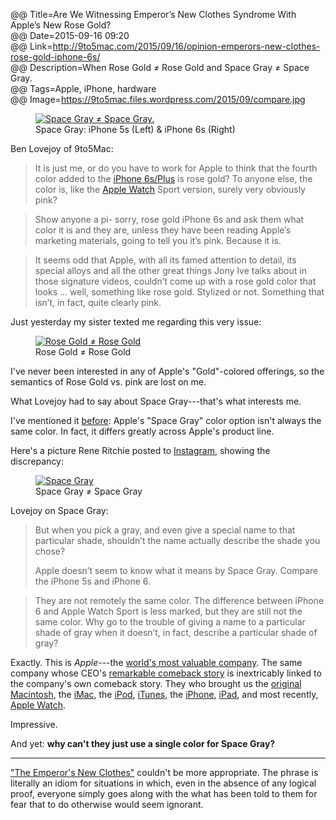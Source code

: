 @@ Title=Are We Witnessing Emperor’s New Clothes Syndrome With Apple’s New Rose Gold?  
@@ Date=2015-09-16 09:20  
@@ Link=http://9to5mac.com/2015/09/16/opinion-emperors-new-clothes-rose-gold-iphone-6s/  
@@ Description=When Rose Gold ≠ Rose Gold and Space Gray ≠ Space Gray.  
@@ Tags=Apple, iPhone, hardware  
@@ Image=https://9to5mac.files.wordpress.com/2015/09/compare.jpg  

<figure>
	<a class="nohover" href="https://9to5mac.files.wordpress.com/2015/09/compare.jpg">
		<img src="https://9to5mac.files.wordpress.com/2015/09/compare.jpg" alt="Space Gray ≠ Space Gray.">
	</a>
	<figcaption>Space Gray: iPhone 5s (Left) & iPhone 6s (Right)</figcaption>
</figure>

Ben Lovejoy of 9to5Mac:
>It is just me, or do you have to work for Apple to think that the fourth color added to the [iPhone 6s/Plus][9to5mac] is rose gold? To anyone else, the color is, like the [Apple Watch][9to5mac 2] Sport version, surely very obviously pink?

>Show anyone a pi- sorry, rose gold iPhone 6s and ask them what color it is and they are, unless they have been reading Apple’s marketing materials, going to tell you it’s pink. Because it is.

>It seems odd that Apple, with all its famed attention to detail, its special alloys and all the other great things Jony Ive talks about in those signature videos, couldn’t come up with a rose gold color that looks … well, something like rose gold. Stylized or not. Something that isn’t, in fact, quite clearly pink.

Just yesterday my sister texted me regarding this very issue:

<figure class="iphone">
	<a class="nohover" href="http://d.pr/i/KBrS+">
		<img class="screenshot" src="http://d.pr/i/KBrS+" alt="Rose Gold ≠ Rose Gold">
	</a>
	<figcaption>Rose Gold ≠ Rose Gold</figcaption>
</figure>

I've never been interested in any of Apple's "Gold"-colored offerings, so the semantics of Rose Gold vs. pink are lost on me. 

What Lovejoy had to say about Space Gray---that's what interests me.

I've mentioned it [before][theoveranalyzed]: Apple's "Space Gray" color option isn't always the same color. In fact, it differs greatly across Apple's product line.

Here's a picture Rene Ritchie posted to [Instagram][instagram], showing the discrepancy:

<figure class="iphone">
	<a class="nohover" href="https://igcdn-photos-g-a.akamaihd.net/hphotos-ak-xaf1/t51.2885-15/11236131_1115220091827958_1540484960_n.jpg">
		<img src="https://igcdn-photos-g-a.akamaihd.net/hphotos-ak-xaf1/t51.2885-15/11236131_1115220091827958_1540484960_n.jpg" alt="Space Gray">
	</a>
	<figcaption>Space Gray ≠ Space Gray</figcaption>
</figure>

Lovejoy on Space Gray:
> But when you pick a gray, and even give a special name to that particular shade, shouldn’t the name actually describe the shade you chose?
>
>Apple doesn’t seem to know what it means by Space Gray. Compare the iPhone 5s and iPhone 6.

>They are not remotely the same color. The difference between iPhone 6 and Apple Watch Sport is less marked, but they are still not the same color. Why go to the trouble of giving a name to a particular shade of gray when it doesn’t, in fact, describe a particular shade of gray?

Exactly. This is *Apple*---the [world's most valuable company][theoveranalyzed 2]. The same company whose CEO's [remarkable comeback story][bloomberg] is inextricably linked to the company's own comeback story. They who brought us the [original Macintosh][time], the [iMac][cnn], the [iPod][time 2], [iTunes][cnet], the [iPhone][macworld], [iPad][forbes], and most recently, [Apple Watch][bloomberg 2]. 

Impressive.

And yet: **why can't they just use a single color for Space Gray?**

***

["The Emperor's New Clothes"][urbandictionary] couldn't be more appropriate. The phrase is literally an idiom for situations in which, even in the absence of any logical proof, everyone simply goes along with the what has been told to them for fear that to do otherwise would seem ignorant.

[9to5mac]: http://9to5mac.com/tag/iphone-6s/
[9to5mac 2]: http://9to5mac.com/tag/apple-watch/
[bloomberg]: http://www.bloomberg.com/bw/magazine/the-return-19972011-10062011.html
[bloomberg 2]: http://www.bloomberg.com/news/2014-09-09/apple-unveils-iphone-6-and-6-plus-with-different-screen-sizes.html
[cnet]: http://www.cnet.com/news/apple-unveils-music-store/#!
[cnn]: http://money.cnn.com/1998/05/06/technology/apple/
[forbes]: http://www.forbes.com/2010/01/27/apple-ipad-jobs-markets-equities-iphone.html
[instagram]: https://instagram.com/p/2ZlpBWGMyG/
[macworld]: http://www.macworld.com/article/1054769/iphone.html
[theoveranalyzed]: http://www.theoveranalyzed.net/2015/6/8/48-hours-with-the-apple-watch#hardware
[theoveranalyzed 2]: http://www.theoveranalyzed.net/2015/2/26/aapl-750b
[time]: http://time.com/1847/steve-jobs-mac/
[time 2]: http://techland.time.com/2013/10/23/watch-steve-jobs-unveil-the-ipod-12-years-ago/
[urbandictionary]: http://www.urbandictionary.com/define.php?term=the+emperor's+new+clothes